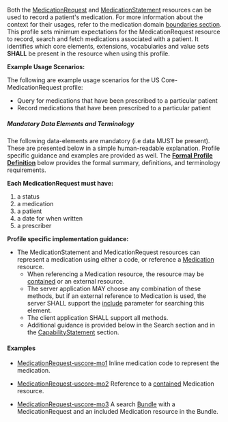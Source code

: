 Both the [MedicationRequest] and [MedicationStatement] resources can be used to record a patient's medication.   For more information about the context for their usages, refer to the medication domain [boundaries section]. This profile sets minimum expectations for the MedicationRequest resource to record, search and fetch medications associated with a patient. It identifies which core elements, extensions, vocabularies and value sets **SHALL** be present in the resource when using this profile.

**Example Usage Scenarios:**

The following are example usage scenarios for the US Core-MedicationRequest
profile:

-   Query for medications that have been prescribed to a particular
    patient
-   Record medications that have been prescribed to a particular
    patient

##### Mandatory Data Elements and Terminology


The following data-elements are mandatory (i.e data MUST be present). These are presented below in a simple human-readable explanation.  Profile specific guidance and examples are provided as well.  The [**Formal Profile Definition**](#profile) below provides the  formal summary, definitions, and  terminology requirements.  

**Each MedicationRequest must have:**

1.  a status
1.  a medication
1.  a patient
1.  a date for when written
1.  a prescriber


**Profile specific implementation guidance:**

*  The MedicationStatement and MedicationRequest resources can represent a medication using either a code, or reference a [Medication] resource.
    *  When referencing a Medication resource,  the resource may be [contained] or an external resource.
    *  The server application MAY choose any combination of these methods, but if an external reference to Medication is used, the server SHALL support the [include] parameter for searching this element.
    *  The client application SHALL support all methods.  
    *  Additional guidance is provided below in the Search section and in the [CapabilityStatement] section.

#### Examples

- [MedicationRequest-uscore-mo1](MedicationRequest-uscore-mo1.html) Inline medication code to represent the medication.
- [MedicationRequest-uscore-mo2](MedicationRequest-uscore-mo2.html) Reference to a [contained](http://hl7.org/fhir/STU3/references.html#contained) Medication resource.
- [MedicationRequest-uscore-mo3](Bundle-uscore-mo3.html) A search [Bundle](http://hl7.org/fhir/STU3/bundle.html) with a MedicationRequest and an included Medication resource in the Bundle.

  [Medication Clinical Drug (RxNorm)]: ValueSet-us-core-medication-codes.html
  [MedicationRequestStatus]: http://hl7.org/fhir/STU3/us/daf/ValueSet-medication-request-status.html
[MedicationStatementStatus]: http://hl7.org/fhir/STU3/us/daf/ValueSet-medication-statement-status.html
[MedicationStatement]:http://hl7.org/fhir/STU3/medicationstatement.html
 [MedicationRequest]: http://hl7.org/fhir/STU3/medicationrequest.html
 [Medication]:http://hl7.org/fhir/STU3/medication.html
 [CapabilityStatement]: capstmnts.html
 [boundaries section]: http://hl7.org/fhir/STU3/medicationrequest.html#bnr
 [include]: http://hl7.org/fhir/STU3/search.html#include
 [contained]: http://hl7.org/fhir/STU3/references.html#contained
